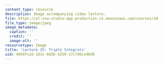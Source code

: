 ```yaml
---
content_type: resource
description: Image accompanying video lecture.
file: https://ol-ocw-studio-app-production.s3.amazonaws.com/courses/18-02-multivariable-calculus-fall-2007/4694fca5163c8d3b325917c7d6ce46d8_25.jpg
file_type: image/jpeg
image_metadata:
  caption: ''
  credit: ''
  image-alt: ''
resourcetype: Image
title: 'Lecture 25: Triple Integrals'
uid: 4694fca5-163c-8d3b-3259-17c7d6ce46d8
---
```

